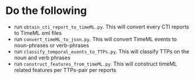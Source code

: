 # Do the following
- run `obtain_cti_report_to_timeML.py`. This will convert every CTI reports to TimeML xml files
- run `convert_timeML_to_json.py`. This will convert TimeML events to noun-phrases or verb-phrases
- run `classify_temporal_events_to_TTPs.py`. This will classify TTPs on the noun and verb phrases
- run `construct_features_from_timeML.py`. This will construct timeML related features per TTPs-pair per reports